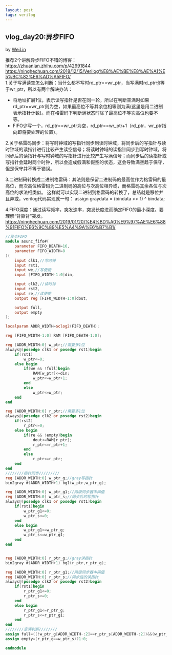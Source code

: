 ```yaml
---
layout: post
tags: verilog
---
```


## vlog_day20:异步FIFO
by [WeiLin](https://github.com/xLinWei)

推荐2个讲解异步FIFO不错的博客：  
https://zhuanlan.zhihu.com/p/42991844  
https://ninghechuan.com/2018/12/15/Verilog%E8%AE%BE%E8%AE%A1%E5%BC%82%E6%AD%A5FIFO/  
1.关于写满读空怎么判断：当什么都不写时rd_ptr==wr_ptr，当写满时rd_ptr也等于wr_ptr，所以有两个解决办法：  
- 将地址扩展1位，表示读写指针是否在同一轮，所以在判断空满时如果rd_ptr==wr_ptr则为空，如果最高位不等其余位相等则为满(这里是用二进制表示指针计数)。而在格雷码下判断满状态时除了最高位不等次高位也要不等。  
- FIFO少写一个，rd_ptr==wr_ptr为空，rd_ptr==wr_ptr+1（rd_ptr，wr_ptr指向即将要处理的位置）。

2.关于格雷码同步：将写时钟域的写指针同步到读时钟域，将同步后的写指针与读时钟域的读指针进行比较产生读空信号；将读时钟域的读指针同步到写时钟域，将同步后的读指针与写时钟域的写指针进行比较产生写满信号；而同步后的读指针或写指针会延时两个时钟，所以会造成假满和假空的状态，这会导致满空趋于保守，但是保守并不等于错误。

3.二进制码转换成二进制格雷码：其法则是保留二进制码的最高位作为格雷码的最高位，而次高位格雷码为二进制码的高位与次高位相异或，而格雷码其余各位与次高位的求法相类似。
这样就可以实现二进制到格雷码的转换了，总结就是移位并且异或，verilog代码实现就一句：
assign graydata = (bindata >> 1) ^ bindata;

4.FIFO深度：通过读写频率，突发速率，突发长度进而确定FIFO的最小深度。要理解“背靠背“突发。https://ninghechuan.com/2019/01/20/%E4%BD%A0%E9%97%AE%E6%88%91FIFO%E6%9C%89%E5%A4%9A%E6%B7%B1/

```verilog
//异步FIFO
module asunc_fifo#(
    parameter FIFO_DEATH=16,
    parameter FIFO_WIDTH=8
)(
    input clk1,//写时钟
    input rst1,
    input we,//写使能
    input [FIFO_WIDTH-1:0]din,

    input clk2,//读时钟
    input rst2,
    input re,//读使能
    output reg [FIFO_WIDTH-1:0]dout,

    output full,
    output empty
);

localparam ADDR_WIDTH=$clog2(FIFO_DEATH);

reg [FIFO_WIDTH-1:0] RAM [FIFO_DEATH-1:0];

reg [ADDR_WIDTH:0] w_ptr;//需要多1位
always@(posedge clk1 or posedge rst1)begin
    if(rst1)
        w_ptr<=0;
    else begin
        if(we && !full)begin
            RAM[w_ptr]<=din;
            w_ptr<=w_ptr+1;
        end
        else
            w_ptr<=w_ptr;
    end
end

reg [ADDR_WIDTH:0] r_ptr;//需要多1位
always@(posedge clk2 or posedge rst2)begin
    if(rst2)
        r_ptr<=0;
    else begin
        if(re && !empty)begin
            dout<=RAM[r_ptr];
            r_ptr<=r_ptr+1;
        end
        else
            r_ptr<=r_ptr;
    end
end
////////指针同步/////////
reg [ADDR_WIDTH:0] w_ptr_g;//gray写指针
bin2gray #(ADDR_WIDTH+1) bg1(w_ptr,w_ptr_g);

reg [ADDR_WIDTH:0] w_ptr_g1;//两级同步器中间值
reg [ADDR_WIDTH:0] w_ptr_s;//同步后的写指针
always@(posedge clk1 or posedge rst1)begin
    if(rst1)begin
        w_ptr_g1<=0;
        w_ptr_s<=0;
    end 
    else begin
        w_ptr_g1<=w_ptr_g;
        w_ptr_s<=w_ptr_g1;
    end
end


reg [ADDR_WIDTH:0] r_ptr_g;//gray读指针
bin2gray #(ADDR_WIDTH+1) bg2(r_ptr,r_ptr_g);

reg [ADDR_WIDTH:0] r_ptr_g1;//两级同步器中间值
reg [ADDR_WIDTH:0] r_ptr_s;//同步后的读指针
always@(posedge clk2 or posedge rst2)begin
    if(rst1)begin
        r_ptr_g1<=0;
        r_ptr_s<=0;
    end 
    else begin
        r_ptr_g1<=r_ptr_g;
        r_ptr_s<=r_ptr_g1;
    end
end
////////空满判断////////
assign full=((!w_ptr_g[ADDR_WIDTH-:2]==r_ptr_s[ADDR_WIDTH-:2])&&(w_ptr_g[ADDR_WIDTH-2:0]==r_ptr_s[ADDR_WIDTH-2:0]))?1:0;
assign empty=(r_ptr_g==w_ptr_s)?1:0;

endmodule
```